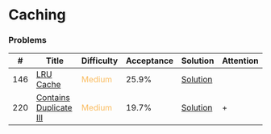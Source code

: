 Caching
===

### Problems
| #   | Title    |   Difficulty | Acceptance | Solution  | Attention |
| --- | --- | --- | --- | --- | --- |
|146 | [LRU Cache](https://leetcode.com/problems/lru-cache/) | <span style="color:#FABC60">Medium</span> | 25.9% |[Solution](../problems/146.md)| | 
|220 | [Contains Duplicate III](https://leetcode.com/problems/contains-duplicate-iii/) | <span style="color:#FABC60">Medium</span> | 19.7% |[Solution](../problems/220.md)| + |
